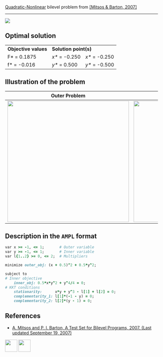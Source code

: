 [Quadratic-Nonlinear](/BASBLib/QP-NLP-problems) bilevel problem from [\[Mitsos & Barton, 2007\]][Mitsos & Barton, 2007]

---

![](/BASBLib/images/mb_2007_17_eq.jpg)

## Optimal solution

<table>
  <tr>
    <td><b>Objective values</b></td>
    <td colspan="2"><b>Solution point(s)</b></td>
  </tr>
  <tr>
    <td>F* = 0.1875</td>
    <td><i>x*</i> = -0.250</td>
    <td><i>x*</i> = -0.250</td>
  </tr>
  <tr>
    <td>f* = -0.016</td>
    <td><i>y*</i> = 0.500</td>
    <td><i>y*</i> = -0.500</td>
  </tr>
</table>

## Illustration of the problem

Outer Problem    | Inner Problem    |
---------------- | ---------------- |
<img src="/BASBLib/images/mb_2007_17_outer.jpg" width="400"> | <img src="/BASBLib/images/mb_2007_17_inner.jpg" width="400"> |

## Description in the `AMPL` format

```ruby
var x >= -1, <= 1;       # Outer variable
var y >= -1, <= 1;       # Inner variable
var l{1..2} >= 0, <= 2;  # Multipliers

minimize outer_obj: (x + 0.5)^2 + 0.5*y^2;

subject to
# Inner objective
    inner_obj: 0.5*x*y^2 + y^4/4 = 0;
# KKT conditions
    stationarity:      x*y + y^3 - l[1] + l[2] = 0;
    complementarity_1: l[1]*(-1 - y) = 0;
    complementarity_2: l[2]*(y - 1) = 0;
```

##  References

 - [A. Mitsos and P. I. Barton, A Test Set for Bilevel Programs, 2007. (Last updated September 19, 2007)](https://www.researchgate.net/publication/228455291_A_test_set_for_bilevel_programs)

[<img src="http://www.interupgrade.com/images/pfeil-backbutton.png" width="40" height="40">](/BASBLib/QP-NLP-problems "Back to summary of QP-NLP bilevel problems")
[<img src="https://cdn1.iconfinder.com/data/icons/MetroStation-PNG/128/MB__home.png" width="40" height="40">](/BASBLib/index "Back to homepage")

[Mitsos & Barton, 2007]: https://www.researchgate.net/publication/228455291_A_test_set_for_bilevel_programs

